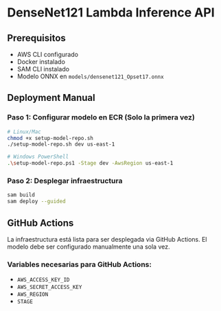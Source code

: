 # DenseNet121 Lambda Inference API

## Prerequisitos

- AWS CLI configurado
- Docker instalado
- SAM CLI instalado
- Modelo ONNX en `models/densenet121_Opset17.onnx`

## Deployment Manual

### Paso 1: Configurar modelo en ECR (Solo la primera vez)

```bash
# Linux/Mac
chmod +x setup-model-repo.sh
./setup-model-repo.sh dev us-east-1

# Windows PowerShell
.\setup-model-repo.ps1 -Stage dev -AwsRegion us-east-1
```

### Paso 2: Desplegar infraestructura

```bash
sam build
sam deploy --guided
```

## GitHub Actions

La infraestructura está lista para ser desplegada via GitHub Actions. El modelo debe ser configurado manualmente una sola vez.

### Variables necesarias para GitHub Actions:
- `AWS_ACCESS_KEY_ID`
- `AWS_SECRET_ACCESS_KEY`
- `AWS_REGION`
- `STAGE`
